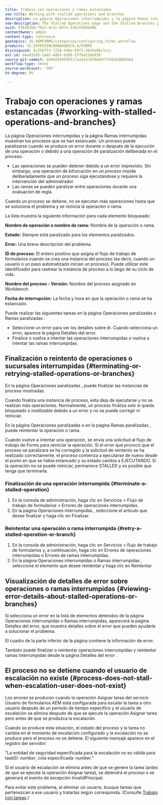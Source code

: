 ```yaml
---
title: Trabajo con operaciones y ramas estancadas
seo-title: Working with stalled operations and branches
description: La página Operaciones interrumpidas y la página Ramas interrumpidas muestran los procesos que se han estancado.
seo-description: The Stalled Operations page and the Stalled Branches page show the processes that have stalled.
uuid: 5f6202b0-79c2-4c3c-847a-236c0366e60b
contentOwner: admin
content-type: reference
geptopics: SG_AEMFORMS/categories/configuring_forms_workflow
products: SG_EXPERIENCEMANAGER/6.4/FORMS
discoiquuid: 8c2567f3-7220-436a-b9f2-2824a98c1ccc
exl-id: 04a832d5-1ab5-4db3-b185-57fba21eb839
source-git-commit: bd94d3949f0117aa3e1c9f0e84f7293a5d6b03b4
workflow-type: tm+mt
source-wordcount: '707'
ht-degree: 0%

---
```


# Trabajo con operaciones y ramas estancadas {#working-with-stalled-operations-and-branches}

La página Operaciones interrumpidas y la página Ramas interrumpidas muestran los procesos que se han estancado. Un proceso puede paralizarse cuando se produce un error durante o después de la ejecución de una operación o debido a una operación de paralización deliberada en el proceso:

* Las operaciones se pueden detener debido a un error imprevisto. Sin embargo, una operación de bifurcación en un proceso impide deliberadamente que un proceso siga ejecutándose y requiere la intervención del administrador.
* Las ramas se pueden paralizar entre operaciones durante una evaluación de regla.

Cuando un proceso se detiene, no se ejecutan más operaciones hasta que se soluciona el problema y se reinicia la operación o rama.

La lista muestra la siguiente información para cada elemento bloqueado:

**Nombre de operación o nombre de rama:** Nombre de la operación o rama.

**Estado:** Siempre está paralizado para los elementos paralizados.

**Error:** Una breve descripción del problema.

**ID de proceso:** El entero positivo que asigna el flujo de trabajo de formularios cuando se crea una instancia del proceso (es decir, cuando un usuario o un paso automatizado inician un proceso). Puede utilizar este identificador para rastrear la instancia de proceso a lo largo de su ciclo de vida.

**Nombre del proceso - Versión:** Nombre del proceso asignado en Workbench.

**Fecha de interrupción:** La fecha y hora en que la operación o rama se ha estancado.

Puede realizar las siguientes tareas en la página Operaciones paralizadas o Ramas paralizadas :

* Seleccione un error para ver los detalles sobre él. Cuando selecciona un error, aparece la página Detalles del error.
* Finalice o vuelva a intentar las operaciones interrumpidas o vuelva a intentar las ramas interrumpidas.

## Finalización o reintento de operaciones o sucursales interrumpidas {#terminating-or-retrying-stalled-operations-or-branches}

En la página Operaciones paralizadas , puede finalizar las instancias de proceso mostradas.

Cuando finaliza una instancia de proceso, esta deja de ejecutarse y no se realizan más operaciones. Normalmente, un proceso finaliza solo si queda bloqueado o inutilizable debido a un error y no se puede corregir ni reiniciar.

En la página Operaciones paralizadas o en la página Ramas paralizadas , puede reintentar la operación o rama.

Cuando vuelve a intentar una operación, se envía una solicitud al flujo de trabajo de Forms para reiniciar la operación. Si el error que provocó que el proceso se paralizara se ha corregido y la solicitud de reintento se ha realizado correctamente, el proceso comienza a ejecutarse de nuevo desde el punto en que se había estancado y su estado cambia a EJECUTANDO. Si la operación no se puede reiniciar, permanece STALLED y es posible que tenga que terminarla.

### Finalización de una operación interrumpida {#terminate-a-stalled-operation}

1. En la consola de administración, haga clic en Servicios > Flujo de trabajo de formularios > Errores de operaciones interrumpidas.
1. En la página Operaciones interrumpidas , seleccione el artículo que desee finalizar y haga clic en Finalizar.

### Reintentar una operación o rama interrumpida {#retry-a-stalled-operation-or-branch}

1. En la consola de administración, haga clic en Servicios > flujo de trabajo de formularios y, a continuación, haga clic en Errores de operaciones interrumpidas o Errores de ramas interrumpidas.
1. En la página Operaciones interrumpidas o Ramas interrumpidas , seleccione el elemento que desee reintentar y haga clic en Reintentar.

## Visualización de detalles de error sobre operaciones o ramas interrumpidas {#viewing-error-details-about-stalled-operations-or-branches}

Si selecciona un error en la lista de elementos detenidos de la página Operaciones interrumpidas o Ramas interrumpidas, aparecerá la página Detalles del error, que muestra detalles sobre el error que pueden ayudarle a solucionar el problema.

El cuadro de la parte inferior de la página contiene la información de error.

También puede finalizar o reintentar operaciones interrumpidas y reintentar ramas interrumpidas desde la página Detalles del error .

## El proceso no se detiene cuando el usuario de escalación no existe {#process-does-not-stall-when-escalation-user-does-not-exist}

Los errores se producen cuando la operación Asignar tarea del servicio Usuario de formularios AEM está configurada para escalar la tarea a otro usuario después de un período de tiempo específico y el usuario de escalación se elimina después de que se ejecute la operación Asignar tarea pero antes de que se produzca la escalación.

Cuando se produce esta situación, el estado del proceso y la tarea no cambia en el momento de escalación configurado y la escalación no se produce pero el proceso no se detiene. El siguiente mensaje aparece en el registro del servidor:

&quot;La entidad de seguridad especificada para la escalación no es válida para taskID: *number*, cola especificada: *number*.&quot;

Si el usuario de escalación se elimina antes de que se genere la tarea (antes de que se ejecute la operación Asignar tarea), se detendrá el proceso o se generará el evento de excepción InvalidPrincipal.

Para evitar este problema, al eliminar un usuario, busque tareas que pertenezcan a ese usuario y tratarlas según corresponda. (Consulte [Trabajo con tareas](/help/forms/using/admin-help/tasks.md#working-with-tasks).)
